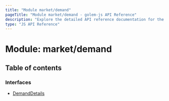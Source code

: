 ```yaml
---
title: "Module market/demand"
pageTitle: "Module market/demand - golem-js API Reference"
description: "Explore the detailed API reference documentation for the Module market/demand within the golem-js SDK for the Golem Network."
type: "JS API Reference"
---
```

# Module: market/demand

## Table of contents

### Interfaces

- [DemandDetails](../interfaces/market_demand.DemandDetails)
